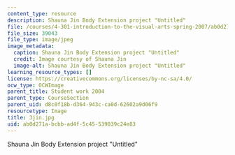 ```yaml
---
content_type: resource
description: Shauna Jin Body Extension project "Untitled"
file: /courses/4-301-introduction-to-the-visual-arts-spring-2007/ab0d271abcbbad4f5c45539039c24e83_3jin.jpg
file_size: 39043
file_type: image/jpeg
image_metadata:
  caption: Shauna Jin Body Extension project "Untitled"
  credit: Image courtesy of Shauna Jin
  image-alt: Shauna Jin Body Extension project "Untitled"
learning_resource_types: []
license: https://creativecommons.org/licenses/by-nc-sa/4.0/
ocw_type: OCWImage
parent_title: Student work 2004
parent_type: CourseSection
parent_uid: d8c0f18b-d364-943c-ca0d-62602a9d06f9
resourcetype: Image
title: 3jin.jpg
uid: ab0d271a-bcbb-ad4f-5c45-539039c24e83
---
```

Shauna Jin Body Extension project "Untitled"